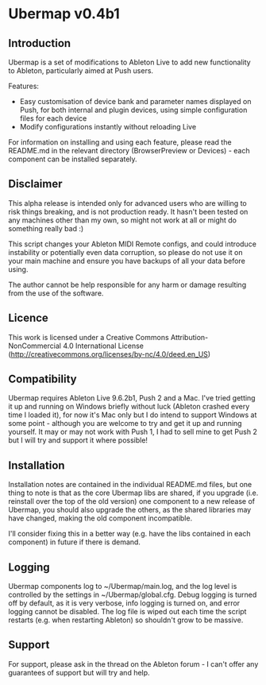 # Ubermap v0.4b1

## Introduction

Ubermap is a set of modifications to Ableton Live to add new functionality to Ableton, particularly aimed at Push users.

Features:

- Easy customisation of device bank and parameter names displayed on Push, for both internal and plugin devices, using simple configuration files for each device
- Modify configurations instantly without reloading Live

For information on installing and using each feature, please read the README.md in the relevant directory (BrowserPreview or Devices) - each component can be installed separately.

## Disclaimer

This alpha release is intended only for advanced users who are willing to risk things breaking, and is not production ready. It hasn't been tested on any machines other than my own, so might not work at all or might do something really bad :)

This script changes your Ableton MIDI Remote configs, and could introduce instability or potentially even data corruption, so please do not use it on your main machine and ensure you have backups of all your data before using.

The author cannot be help responsible for any harm or damage resulting from the use of the software.

## Licence

This work is licensed under a Creative Commons Attribution-NonCommercial 4.0 International License (http://creativecommons.org/licenses/by-nc/4.0/deed.en_US)

## Compatibility

Ubermap requires Ableton Live 9.6.2b1, Push 2 and a Mac. I've tried getting it up and running on Windows briefly without luck (Ableton crashed every time I loaded it), for now it's Mac only but I do intend to support Windows at some point - although you are welcome to try and get it up and running yourself. It may or may not work with Push 1, I had to sell mine to get Push 2 but I will try and support it where possible!

## Installation

Installation notes are contained in the individual README.md files, but one thing to note is that as the core Ubermap libs are shared, if you upgrade (i.e. reinstall over the top of the old version) one component to a new release of Ubermap, you should also upgrade the others, as the shared libraries may have changed, making the old component incompatible.

I'll consider fixing this in a better way (e.g. have the libs contained in each component) in future if there is demand.

## Logging

Ubermap components log to ~/Ubermap/main.log, and the log level is controlled by the settings in ~/Ubermap/global.cfg. Debug logging is turned off by default, as it is very verbose, info logging is turned on, and error logging cannot be disabled. The log file is wiped out each time the script restarts (e.g. when restarting Ableton) so shouldn't grow to be massive.

## Support

For support, please ask in the thread on the Ableton forum - I can't offer any guarantees of support but will try and help.
